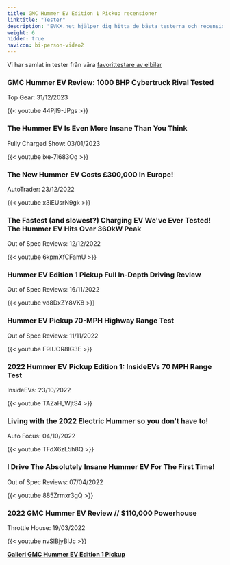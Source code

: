 ```yaml
---
title: GMC Hummer EV Edition 1 Pickup recensioner
linktitle: "Tester"
description: "EVKX.net hjälper dig hitta de bästa testerna och recensionerna av denna modell."
weight: 6
hidden: true
navicon: bi-person-video2
---
```

Vi har samlat in tester från våra [favorittestare av elbilar](../../../../../guides/evreviewers/)

<div class="container text-center shadow p-2 pe-4 mb-5 bg-body-tertiary rounded border">
<h3>GMC Hummer EV Review: 1000 BHP Cybertruck Rival Tested</h3>
<p>Top Gear: 31/12/2023</p>

{{< youtube 44Pjl9-JPgs >}}

</div>
<div class="container text-center shadow p-2 pe-4 mb-5 bg-body-tertiary rounded border">
<h3>The Hummer EV Is Even More Insane Than You Think</h3>
<p>Fully Charged Show: 03/01/2023</p>

{{< youtube ixe-7l683Og >}}

</div>
<div class="container text-center shadow p-2 pe-4 mb-5 bg-body-tertiary rounded border">
<h3>The New Hummer EV Costs £300,000 In Europe!</h3>
<p>AutoTrader: 23/12/2022</p>

{{< youtube x3iEUsrN9gk >}}

</div>
<div class="container text-center shadow p-2 pe-4 mb-5 bg-body-tertiary rounded border">
<h3>The Fastest (and slowest?) Charging EV We've Ever Tested! The Hummer EV Hits Over 360kW Peak</h3>
<p>Out of Spec Reviews: 12/12/2022</p>

{{< youtube 6kpmXfCFamU >}}

</div>
<div class="container text-center shadow p-2 pe-4 mb-5 bg-body-tertiary rounded border">
<h3>Hummer EV Edition 1 Pickup Full In-Depth Driving Review</h3>
<p>Out of Spec Reviews: 16/11/2022</p>

{{< youtube vd8DxZY8VK8 >}}

</div>
<div class="container text-center shadow p-2 pe-4 mb-5 bg-body-tertiary rounded border">
<h3>Hummer EV Pickup 70-MPH Highway Range Test</h3>
<p>Out of Spec Reviews: 11/11/2022</p>

{{< youtube F9IUOR8lG3E >}}

</div>
<div class="container text-center shadow p-2 pe-4 mb-5 bg-body-tertiary rounded border">
<h3>2022 Hummer EV Pickup Edition 1: InsideEVs 70 MPH Range Test</h3>
<p>InsideEVs: 23/10/2022</p>

{{< youtube TAZaH_WjtS4 >}}

</div>
<div class="container text-center shadow p-2 pe-4 mb-5 bg-body-tertiary rounded border">
<h3>Living with the 2022 Electric Hummer so you don't have to!</h3>
<p>Auto Focus: 04/10/2022</p>

{{< youtube TFdX6zL5h8Q >}}

</div>
<div class="container text-center shadow p-2 pe-4 mb-5 bg-body-tertiary rounded border">
<h3>I Drive The Absolutely Insane Hummer EV For The First Time!</h3>
<p>Out of Spec Reviews: 07/04/2022</p>

{{< youtube 885Zrmxr3gQ >}}

</div>
<div class="container text-center shadow p-2 pe-4 mb-5 bg-body-tertiary rounded border">
<h3>2022 GMC Hummer EV Review // $110,000 Powerhouse</h3>
<p>Throttle House: 19/03/2022</p>

{{< youtube nvSlBjyBlJc >}}

</div>
<div class="mt-3 mb-3">
<a href="../gallery/" class="text-decoration-none text-black">
<strong><i class="bi-arrow-left"></i>Galleri  </strong>
</a>
<a href="../" class="text-decoration-none text-black float-end">
<strong>GMC Hummer EV Edition 1 Pickup <i class="bi-arrow-right"></i></strong>
</a>
</div>

